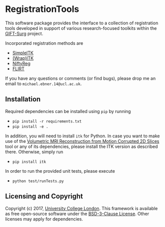 # RegistrationTools 

This software package provides the interface to a collection of registration tools developed in support of various research-focused toolkits within the [GIFT-Surg][giftsurg] project.

Incorporated registration methods are
* [SimpleITK](http://www.simpleitk.org/)
* [(Wrap)ITK](https://itk.org/)
* [NiftyReg](http://cmictig.cs.ucl.ac.uk/component/content/article/software/niftyreg?Itemid=145)
* [FLIRT](https://fsl.fmrib.ox.ac.uk/fsl/fslwiki/)

If you have any questions or comments (or find bugs), please drop me an email to `michael.ebner.14@ucl.ac.uk`.

## Installation

Required dependencies can be installed using `pip` by running
* `pip install -r requirements.txt`
* `pip install -e .`

In addition, you will need to install `itk` for Python. In case you want to make use of the [Volumetric MRI Reconstruction from Motion Corrupted 2D Slices](https://cmiclab.cs.ucl.ac.uk/mebner/VolumetricReconstruction) tool or any of its dependencies, please install the ITK version as described there. Otherwise, simply run
* `pip install itk`

In order to run the provided unit tests, please execute
* `python test/runTests.py`

## Licensing and Copyright
Copyright (c) 2017, [University College London][ucl].
This framework is available as free open-source software under the [BSD-3-Clause License][bsd]. Other licenses may apply for dependencies.

[citation]: http://www.sciencedirect.com/science/article/pii/S1053811917308042
[mebner]: http://cmictig.cs.ucl.ac.uk/people/phd-students/michael-ebner
[tig]: http://cmictig.cs.ucl.ac.uk
[bsd]: https://opensource.org/licenses/BSD-3-Clause
[giftsurg]: http://www.gift-surg.ac.uk
[cmic]: http://cmic.cs.ucl.ac.uk
[guarantors]: https://guarantorsofbrain.org/
[ucl]: http://www.ucl.ac.uk
[uclh]: http://www.uclh.nhs.uk
[epsrc]: http://www.epsrc.ac.uk
[wellcometrust]: http://www.wellcome.ac.uk
[mssociety]: https://www.mssociety.org.uk/
[nihr]: http://www.nihr.ac.uk/research
[volumetricreconstruction]: https://cmiclab.cs.ucl.ac.uk/mebner/VolumetricReconstruction
[numericalsolver]: https://cmiclab.cs.ucl.ac.uk/mebner/NumericalSolver
[registrationtools]: https://cmiclab.cs.ucl.ac.uk/mebner/RegistrationTools
[pythonhelper]: https://cmiclab.cs.ucl.ac.uk/mebner/PythonHelper